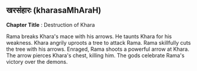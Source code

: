 ## खरसंहारः (kharasaMhAraH)
**Chapter Title** : Destruction of Khara

Rama breaks Khara's mace with his arrows. He taunts Khara for his weakness. Khara angrily uproots a tree to attack Rama. Rama skillfully cuts the tree with his arrows. Enraged, Rama shoots a powerful arrow at Khara. The arrow pierces Khara's chest, killing him. The gods celebrate Rama's victory over the demons.